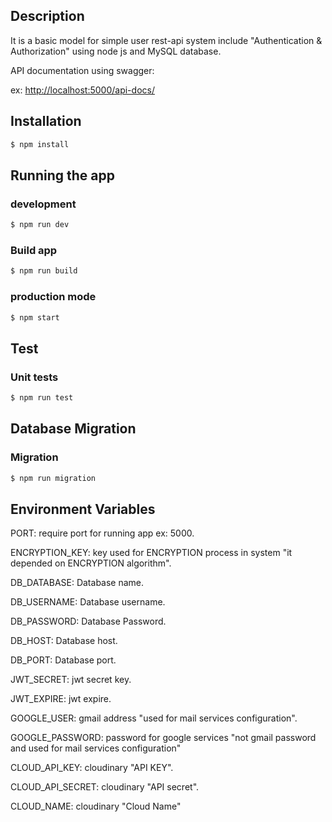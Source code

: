 ## Description

It is a basic model for simple user rest-api system include "Authentication & Authorization" using node js and MySQL database.

API documentation using swagger:

ex: [http://localhost:5000/api-docs/](http://localhost:5000/api-docs/)

## Installation

```bash
$ npm install
```

## Running the app

### development

```bash
$ npm run dev
```

### Build app

```bash
$ npm run build
```

### production mode

```bash
$ npm start
```

## Test

### Unit tests

```bash
$ npm run test
```

## Database Migration

### Migration

```bash
$ npm run migration
```

## Environment Variables

PORT: require port for running app ex: 5000.

ENCRYPTION_KEY: key used for ENCRYPTION process in system "it depended on ENCRYPTION algorithm".

DB_DATABASE: Database name.

DB_USERNAME: Database username.

DB_PASSWORD: Database Password.

DB_HOST: Database host.

DB_PORT: Database port.

JWT_SECRET: jwt secret key.

JWT_EXPIRE: jwt expire.

GOOGLE_USER: gmail address "used for mail services configuration".

GOOGLE_PASSWORD: password for google services "not gmail password and used for mail services configuration"

CLOUD_API_KEY: cloudinary "API KEY".

CLOUD_API_SECRET: cloudinary "API secret".

CLOUD_NAME: cloudinary "Cloud Name"
